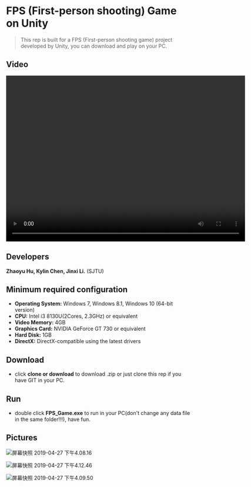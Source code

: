 # FPS (First-person shooting) Game on Unity

> This rep is built for a FPS (First-person shooting game) project developed by Unity, you can download and play on your PC.

## Video

<video src="https://pl-ali.youku.com/playlist/m3u8?vid=XNDQwMDcwNDQwNA&type=flv&ups_client_netip=&utid=yO0tFijy5XECAcp4Cx%2F%2FX0wk&ccode=0502&psid=8903fea24f63232759aeafe13671ff1b&duration=77&expire=18000&drm_type=1&drm_device=7&play_ability=1024&ups_ts=1571225545&onOff=0&encr=0&ups_key=eac7c6750babb9cc8ab8855a17b78216&sp=160" width="650" height="450" controls="controls">
Your browser does not support the video tag.
</video>

## Developers

**Zhaoyu Hu, Kylin Chen, Jinxi Li.** (SJTU)

## Minimum required configuration

- **Operating System:** Windows 7, Windows 8.1, Windows 10 (64-bit version)
- **CPU:** Intel i3 8130U(2Cores, 2.3GHz) or equivalent
- **Video Memory:** 4GB
- **Graphics Card:** NVIDIA GeForce GT 730 or equivalent
- **Hard Disk:** 1GB
- **DirectX:** DirectX-compatible using the latest drivers

## Download

- click **clone or download** to download .zip or just clone this rep if you have GIT in your PC.

## Run

- double click **FPS_Game.exe** to run in your PC(don't change any data file in the same folder!!!), have fun.

## Pictures

![屏幕快照 2019-04-27 下午4.08.16](http://kylinhub.oss-cn-shanghai.aliyuncs.com/2019-10-16-game1.jpg)

![屏幕快照 2019-04-27 下午4.12.46](http://kylinhub.oss-cn-shanghai.aliyuncs.com/2019-10-16-game2.jpg)

![屏幕快照 2019-04-27 下午4.09.50](http://kylinhub.oss-cn-shanghai.aliyuncs.com/2019-10-16-game3.jpg)

